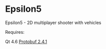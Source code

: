 Epsilon5
========

Epsilon5 - 2D multiplayer shooter with vehicles

Requires:

Qt 4.6
[Protobuf 2.4.1](http://code.google.com/p/protobuf/)